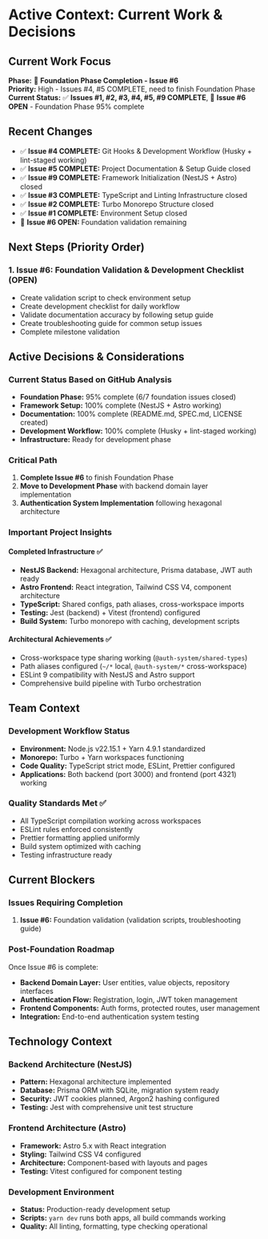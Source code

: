 # Active Context: Current Work & Decisions

## Current Work Focus

**Phase:** 🎯 **Foundation Phase Completion - Issue #6**  
**Priority:** High - Issues #4, #5 COMPLETE, need to finish Foundation Phase  
**Current Status:** ✅ **Issues #1, #2, #3, #4, #5, #9 COMPLETE**, 🚧 **Issue #6 OPEN** - Foundation
Phase 95% complete

## Recent Changes

- ✅ **Issue #4 COMPLETE:** Git Hooks & Development Workflow (Husky + lint-staged working)
- ✅ **Issue #5 COMPLETE:** Project Documentation & Setup Guide closed
- ✅ **Issue #9 COMPLETE:** Framework Initialization (NestJS + Astro) closed
- ✅ **Issue #3 COMPLETE:** TypeScript and Linting Infrastructure closed
- ✅ **Issue #2 COMPLETE:** Turbo Monorepo Structure closed
- ✅ **Issue #1 COMPLETE:** Environment Setup closed
- 🚧 **Issue #6 OPEN:** Foundation validation remaining

## Next Steps (Priority Order)

### 1. **Issue #6: Foundation Validation & Development Checklist** (OPEN)

- Create validation script to check environment setup
- Create development checklist for daily workflow
- Validate documentation accuracy by following setup guide
- Create troubleshooting guide for common setup issues
- Complete milestone validation

## Active Decisions & Considerations

### Current Status Based on GitHub Analysis

- **Foundation Phase:** 95% complete (6/7 foundation issues closed)
- **Framework Setup:** 100% complete (NestJS + Astro working)
- **Documentation:** 100% complete (README.md, SPEC.md, LICENSE created)
- **Development Workflow:** 100% complete (Husky + lint-staged working)
- **Infrastructure:** Ready for development phase

### Critical Path

1. **Complete Issue #6** to finish Foundation Phase
2. **Move to Development Phase** with backend domain layer implementation
3. **Authentication System Implementation** following hexagonal architecture

### Important Project Insights

#### Completed Infrastructure ✅

- **NestJS Backend:** Hexagonal architecture, Prisma database, JWT auth ready
- **Astro Frontend:** React integration, Tailwind CSS V4, component architecture
- **TypeScript:** Shared configs, path aliases, cross-workspace imports
- **Testing:** Jest (backend) + Vitest (frontend) configured
- **Build System:** Turbo monorepo with caching, development scripts

#### Architectural Achievements ✅

- Cross-workspace type sharing working (`@auth-system/shared-types`)
- Path aliases configured (`~/*` local, `@auth-system/*` cross-workspace)
- ESLint 9 compatibility with NestJS and Astro support
- Comprehensive build pipeline with Turbo orchestration

## Team Context

### Development Workflow Status

- **Environment:** Node.js v22.15.1 + Yarn 4.9.1 standardized
- **Monorepo:** Turbo + Yarn workspaces functioning
- **Code Quality:** TypeScript strict mode, ESLint, Prettier configured
- **Applications:** Both backend (port 3000) and frontend (port 4321) working

### Quality Standards Met ✅

- All TypeScript compilation working across workspaces
- ESLint rules enforced consistently
- Prettier formatting applied uniformly
- Build system optimized with caching
- Testing infrastructure ready

## Current Blockers

### Issues Requiring Completion

1. **Issue #6:** Foundation validation (validation scripts, troubleshooting guide)

### Post-Foundation Roadmap

Once Issue #6 is complete:

- **Backend Domain Layer:** User entities, value objects, repository interfaces
- **Authentication Flow:** Registration, login, JWT token management
- **Frontend Components:** Auth forms, protected routes, user management
- **Integration:** End-to-end authentication system testing

## Technology Context

### Backend Architecture (NestJS)

- **Pattern:** Hexagonal architecture implemented
- **Database:** Prisma ORM with SQLite, migration system ready
- **Security:** JWT cookies planned, Argon2 hashing configured
- **Testing:** Jest with comprehensive unit test structure

### Frontend Architecture (Astro)

- **Framework:** Astro 5.x with React integration
- **Styling:** Tailwind CSS V4 configured
- **Architecture:** Component-based with layouts and pages
- **Testing:** Vitest configured for component testing

### Development Environment

- **Status:** Production-ready development setup
- **Scripts:** `yarn dev` runs both apps, all build commands working
- **Quality:** All linting, formatting, type checking operational
